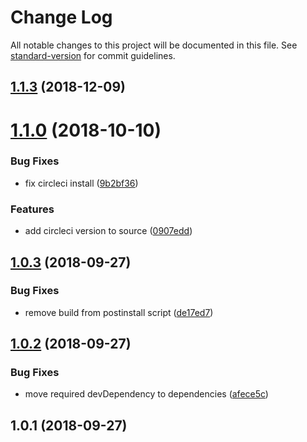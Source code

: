 # Change Log

All notable changes to this project will be documented in this file. See [standard-version](https://github.com/conventional-changelog/standard-version) for commit guidelines.

## [1.1.3](https://github.com/psirenny/circleci-bin/compare/v1.1.2...v1.1.3) (2018-12-09)



<a name="1.1.0"></a>
# [1.1.0](https://github.com/psirenny/circleci-bin/compare/v1.0.3...v1.1.0) (2018-10-10)


### Bug Fixes

* fix circleci install ([9b2bf36](https://github.com/psirenny/circleci-bin/commit/9b2bf36))


### Features

* add circleci version to source ([0907edd](https://github.com/psirenny/circleci-bin/commit/0907edd))



<a name="1.0.3"></a>
## [1.0.3](https://github.com/psirenny/circleci-bin/compare/v1.0.2...v1.0.3) (2018-09-27)


### Bug Fixes

* remove build from postinstall script ([de17ed7](https://github.com/psirenny/circleci-bin/commit/de17ed7))



<a name="1.0.2"></a>
## [1.0.2](https://github.com/psirenny/circleci-bin/compare/v1.0.1...v1.0.2) (2018-09-27)


### Bug Fixes

* move required devDependency to dependencies ([afece5c](https://github.com/psirenny/circleci-bin/commit/afece5c))



<a name="1.0.1"></a>
## 1.0.1 (2018-09-27)
